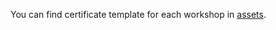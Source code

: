 You can find certificate template for each workshop in [assets](https://github.com/paris-swc/assets).
